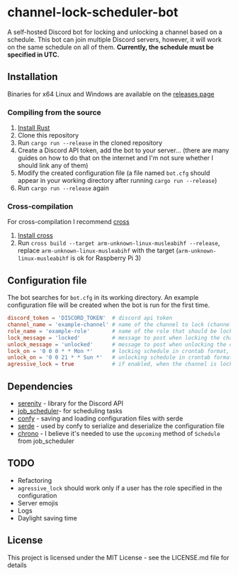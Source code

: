 # channel-lock-scheduler-bot

A self-hosted Discord bot for locking and unlocking a channel based on a schedule. 
This bot can join multiple Discord servers, however, it will work on the same schedule on all of them. 
**Currently, the schedule must be specified in UTC.**

## Installation

Binaries for x64 Linux and Windows are available on the [releases page](https://github.com/plaets/channel-lock-scheduler-bot/releases)

### Compiling from the source

1. [Install Rust](https://www.rust-lang.org/tools/install)
2. Clone this repository
3. Run `cargo run --release` in the cloned repository
4. Create a Discord API token, add the bot to your server... (there are many guides on how to do that on the internet and I'm not sure whether I should link any of them)
5. Modify the created configuration file (a file named `bot.cfg` should appear in your working directory after running `cargo run --release`)
6. Run `cargo run --release` again

### Cross-compilation

For cross-compilation I recommend [cross](https://github.com/rust-embedded/cross)

1. [Install cross](https://github.com/rust-embedded/cross#installation)
2. Run `cross build --target arm-unknown-linux-musleabihf --release`, replace `arm-unknown-linux-musleabihf` with the target (`arm-unknown-linux-musleabihf` is ok for Raspberry Pi 3)

## Configuration file

The bot searches for `bot.cfg` in its working directory. An example configuration file will be created when the bot is run for the first time.

```toml
discord_token = 'DISCORD_TOKEN'  # discord api token
channel_name = 'example-channel' # name of the channel to lock (channel will be created if it doesn't exist)
role_name = 'example-role'       # name of the role that should be locked out of the channel
lock_message = 'locked'          # message to post when locking the channel (the message will be posted in the channel that's being locked)
unlock_message = 'unlocked'      # message to post when unlocking the channel 
lock_on = '0 0 0 * * Mon *'      # locking schedule in crontab format, ***in UTC***
unlock_on = '0 0 21 * * Sun *'   # unlocking schedule in crontab format, ***in UTC***
agressive_lock = true            # if enabled, when the channel is locked, the bot will delete all messages posted to that channel 
```

## Dependencies

* [serenity](https://github.com/serenity-rs/serenity) - library for the Discord API
* [job_scheduler](https://github.com/lholden/job_scheduler/)- for scheduling tasks
* [confy](https://github.com/rust-cli/confy) - saving and loading configuration files with serde
* [serde](https://github.com/serde-rs/serde) - used by confy to serialize and deserialize the configuration file
* [chrono](https://github.com/chronotope/chrono) - I believe it's needed to use the `upcoming` method of `Schedule` from job_scheduler

## TODO

* Refactoring
* `agressive_lock` should work only if a user has the role specified in the configuration
* Server emojis 
* Logs
* Daylight saving time 

## License

This project is licensed under the MIT License - see the LICENSE.md file for details

